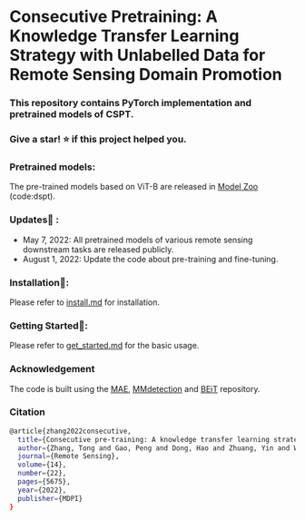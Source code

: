 # Consecutive Pretraining: A Knowledge Transfer Learning Strategy with Unlabelled Data for Remote Sensing Domain Promotion


### This repository contains PyTorch implementation and pretrained models of CSPT. 
### Give a star! ⭐️ if this project helped you.



### Pretrained models:
The pre-trained models based on ViT-B are released in [Model Zoo](https://pan.baidu.com/s/1bhxdjjrVk0jWMs7dnXVQWQ) (code:dspt).




### Updates🌟 :
* May 7, 2022: All pretrained models of various remote sensing downstream tasks are released publicly.
* August 1, 2022: Update the code about pre-training and fine-tuning.


### Installation🚀:
Please refer to [install.md](install.md) for installation.

### Getting Started🚀: 
Please refer to [get_started.md](get_started.md) for the basic usage.

### Acknowledgement
The code is built using the [MAE](https://github.com/facebookresearch/mae), [MMdetection](https://github.com/open-mmlab/mmdetection) and [BEiT](https://github.com/microsoft/unilm/tree/master/beit) repository.

### Citation
```bash
@article{zhang2022consecutive,
  title={Consecutive pre-training: A knowledge transfer learning strategy with relevant unlabeled data for remote sensing domain},
  author={Zhang, Tong and Gao, Peng and Dong, Hao and Zhuang, Yin and Wang, Guanqun and Zhang, Wei and Chen, He},
  journal={Remote Sensing},
  volume={14},
  number={22},
  pages={5675},
  year={2022},
  publisher={MDPI}
}
```
